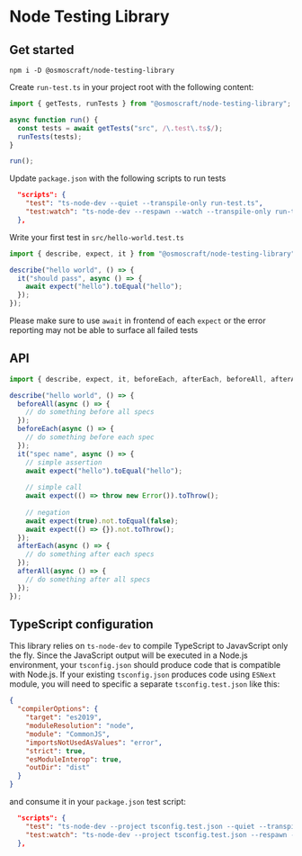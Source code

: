 # Node Testing Library

## Get started

```
npm i -D @osmoscraft/node-testing-library
```

Create `run-test.ts` in your project root with the following content:

```typescript
import { getTests, runTests } from "@osmoscraft/node-testing-library";

async function run() {
  const tests = await getTests("src", /\.test\.ts$/);
  runTests(tests);
}

run();
```

Update `package.json` with the following scripts to run tests

```json
  "scripts": {
    "test": "ts-node-dev --quiet --transpile-only run-test.ts",
    "test:watch": "ts-node-dev --respawn --watch --transpile-only run-test.ts",
  },

```

Write your first test in `src/hello-world.test.ts`

```typescript
import { describe, expect, it } from "@osmoscraft/node-testing-library";

describe("hello world", () => {
  it("should pass", async () => {
    await expect("hello").toEqual("hello");
  });
});
```

Please make sure to use `await` in frontend of each `expect` or the error reporting may not be able to surface all failed tests

## API
```TypeScript
import { describe, expect, it, beforeEach, afterEach, beforeAll, afterAll } from "@osmoscraft/node-testing-library";

describe("hello world", () => {
  beforeAll(async () => {
    // do something before all specs
  });
  beforeEach(async () => {
    // do something before each spec
  });
  it("spec name", async () => {
    // simple assertion
    await expect("hello").toEqual("hello");
    
    // simple call
    await expect(() => throw new Error()).toThrow();
    
    // negation
    await expect(true).not.toEqual(false);
    await expect(() => {}).not.toThrow();
  });
  afterEach(async () => {
    // do something after each specs
  });
  afterAll(async () => {
    // do something after all specs
  });
});
```

## TypeScript configuration

This library relies on `ts-node-dev` to compile TypeScript to JavavScript only the fly. Since the JavaScript output will be executed in a Node.js environment, your `tsconfig.json` should produce code that is compatible with Node.js. If your existing `tsconfig.json` produces code using `ESNext` module, you will need to specific a separate `tsconfig.test.json` like this:

```json
{
  "compilerOptions": {
    "target": "es2019",
    "moduleResolution": "node",
    "module": "CommonJS",
    "importsNotUsedAsValues": "error",
    "strict": true,
    "esModuleInterop": true,
    "outDir": "dist"
  }
}

```
and consume it in your `package.json` test script:
```json
  "scripts": {
    "test": "ts-node-dev --project tsconfig.test.json --quiet --transpile-only run-test.ts",
    "test:watch": "ts-node-dev --project tsconfig.test.json --respawn --watch --transpile-only run-test.ts",
  },
```
